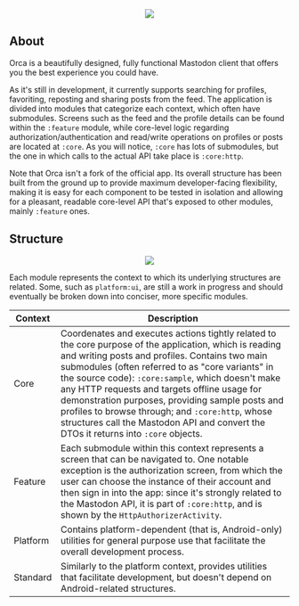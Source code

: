 <div align="center">
    <img src="https://github.com/jeanbarrossilva/Orca/assets/38408390/8f4a58e6-f67e-42af-95c4-b48c7f0ce341" />
</div>

## About

Orca is a beautifully designed, fully functional Mastodon client that offers you the best
experience you could have.

As it's still in development, it currently supports searching for profiles, favoriting, reposting and sharing posts from the feed. The application is divided into modules that categorize each context, which often have submodules. Screens such as the feed and the profile details can be found within the `:feature` module, while core-level logic regarding authorization/authentication and read/write operations on profiles or posts are located at `:core`. As you will notice, `:core` has lots of submodules, but the one in which calls to the actual API take place is `:core:http`.

Note that Orca isn't a fork of the official app. Its overall structure has been built from the ground up to provide maximum developer-facing flexibility, making it is easy for each component to be tested in isolation and allowing for a pleasant, readable core-level API that's exposed to other modules, mainly `:feature` ones.

## Structure

<div align="center">
    <img src="https://github.com/jeanbarrossilva/Orca/assets/38408390/901a8965-9b7b-44d8-b99a-2bb91409cd96" />
</div>

Each module represents the context to which its underlying structures are related. Some, such as `platform:ui`, are still a work in progress and should eventually be broken down into conciser, more specific modules.

| Context | Description
----------|------------
Core      | Coordenates and executes actions tightly related to the core purpose of the application, which is reading and writing posts and profiles. Contains two main submodules (often referred to as "core variants" in the source code): `:core:sample`, which doesn't make any HTTP requests and targets offline usage for demonstration purposes, providing sample posts and profiles to browse through; and `:core:http`, whose structures call the Mastodon API and convert the DTOs it returns into `:core` objects.
Feature   | Each submodule within this context represents a screen that can be navigated to. One notable exception is the authorization screen, from which the user can choose the instance of their account and then sign in into the app: since it's strongly related to the Mastodon API, it is part of `:core:http`, and is shown by the `HttpAuthorizerActivity`.
Platform  | Contains platform-dependent (that is, Android-only) utilities for general purpose use that facilitate the overall development process.
Standard  | Similarly to the platform context, provides utilities that facilitate development, but doesn't depend on Android-related structures.